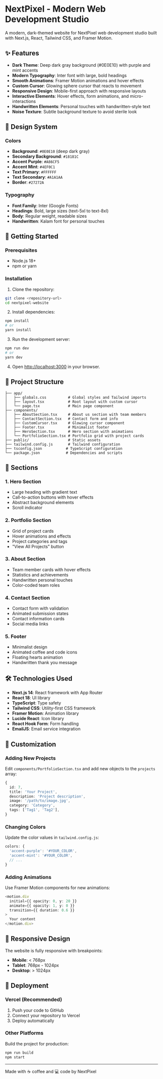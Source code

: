 # NextPixel - Modern Web Development Studio

A modern, dark-themed website for NextPixel web development studio built with Next.js, React, Tailwind CSS, and Framer Motion.

## ✨ Features

- **Dark Theme**: Deep dark gray background (#0E0E10) with purple and mint accents
- **Modern Typography**: Inter font with large, bold headings
- **Smooth Animations**: Framer Motion animations and hover effects
- **Custom Cursor**: Glowing sphere cursor that reacts to movement
- **Responsive Design**: Mobile-first approach with responsive layouts
- **Interactive Elements**: Hover effects, form animations, and micro-interactions
- **Handwritten Elements**: Personal touches with handwritten-style text
- **Noise Texture**: Subtle background texture to avoid sterile look

## 🎨 Design System

### Colors
- **Background**: `#0E0E10` (deep dark gray)
- **Secondary Background**: `#18181C`
- **Accent Purple**: `#A86CF5`
- **Accent Mint**: `#4EF0C1`
- **Text Primary**: `#FFFFFF`
- **Text Secondary**: `#A1A1AA`
- **Border**: `#27272A`

### Typography
- **Font Family**: Inter (Google Fonts)
- **Headings**: Bold, large sizes (text-5xl to text-8xl)
- **Body**: Regular weight, readable sizes
- **Handwritten**: Kalam font for personal touches

## 🚀 Getting Started

### Prerequisites
- Node.js 18+ 
- npm or yarn

### Installation

1. Clone the repository:
```bash
git clone <repository-url>
cd nextpixel-website
```

2. Install dependencies:
```bash
npm install
# or
yarn install
```

3. Run the development server:
```bash
npm run dev
# or
yarn dev
```

4. Open [http://localhost:3000](http://localhost:3000) in your browser.

## 📁 Project Structure

```
├── app/
│   ├── globals.css          # Global styles and Tailwind imports
│   ├── layout.tsx           # Root layout with custom cursor
│   └── page.tsx             # Main page component
├── components/
│   ├── AboutSection.tsx     # About us section with team members
│   ├── ContactSection.tsx   # Contact form and info
│   ├── CustomCursor.tsx     # Glowing cursor component
│   ├── Footer.tsx           # Minimalist footer
│   ├── HeroSection.tsx      # Hero section with animations
│   └── PortfolioSection.tsx # Portfolio grid with project cards
├── public/                  # Static assets
├── tailwind.config.js       # Tailwind configuration
├── tsconfig.json           # TypeScript configuration
└── package.json            # Dependencies and scripts
```

## 🎯 Sections

### 1. Hero Section
- Large heading with gradient text
- Call-to-action buttons with hover effects
- Abstract background elements
- Scroll indicator

### 2. Portfolio Section
- Grid of project cards
- Hover animations and effects
- Project categories and tags
- "View All Projects" button

### 3. About Section
- Team member cards with hover effects
- Statistics and achievements
- Handwritten personal touches
- Color-coded team roles

### 4. Contact Section
- Contact form with validation
- Animated submission states
- Contact information cards
- Social media links

### 5. Footer
- Minimalist design
- Animated coffee and code icons
- Floating hearts animation
- Handwritten thank you message

## 🛠 Technologies Used

- **Next.js 14**: React framework with App Router
- **React 18**: UI library
- **TypeScript**: Type safety
- **Tailwind CSS**: Utility-first CSS framework
- **Framer Motion**: Animation library
- **Lucide React**: Icon library
- **React Hook Form**: Form handling
- **EmailJS**: Email service integration

## 🎨 Customization

### Adding New Projects
Edit `components/PortfolioSection.tsx` and add new objects to the `projects` array:

```typescript
{
  id: 7,
  title: 'Your Project',
  description: 'Project description',
  image: '/path/to/image.jpg',
  category: 'Category',
  tags: ['Tag1', 'Tag2'],
}
```

### Changing Colors
Update the color values in `tailwind.config.js`:

```javascript
colors: {
  'accent-purple': '#YOUR_COLOR',
  'accent-mint': '#YOUR_COLOR',
  // ...
}
```

### Adding Animations
Use Framer Motion components for new animations:

```typescript
<motion.div
  initial={{ opacity: 0, y: 20 }}
  animate={{ opacity: 1, y: 0 }}
  transition={{ duration: 0.6 }}
>
  Your content
</motion.div>
```

## 📱 Responsive Design

The website is fully responsive with breakpoints:
- **Mobile**: < 768px
- **Tablet**: 768px - 1024px  
- **Desktop**: > 1024px

## 🚀 Deployment

### Vercel (Recommended)
1. Push your code to GitHub
2. Connect your repository to Vercel
3. Deploy automatically

### Other Platforms
Build the project for production:
```bash
npm run build
npm start
```

---

Made with ☕ coffee and 💻 code by NextPixel

